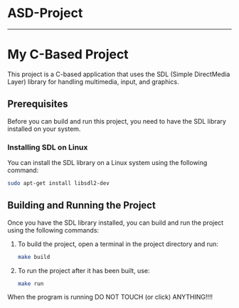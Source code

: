 # ASD-Project
---

# My C-Based Project

This project is a C-based application that uses the SDL (Simple DirectMedia Layer) library for handling multimedia, input, and graphics.

## Prerequisites

Before you can build and run this project, you need to have the SDL library installed on your system.

### Installing SDL on Linux

You can install the SDL library on a Linux system using the following command:

```sh
sudo apt-get install libsdl2-dev
```

## Building and Running the Project

Once you have the SDL library installed, you can build and run the project using the following commands:

1. To build the project, open a terminal in the project directory and run:
    ```sh
    make build
    ```

2. To run the project after it has been built, use:
    ```sh
    make run
    ```
When the program is running DO NOT TOUCH (or click) ANYTHING!!!!
